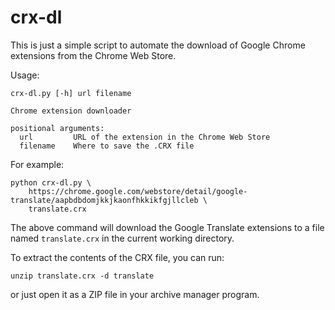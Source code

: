 crx-dl
======

This is just a simple script to automate the download of Google Chrome extensions from the Chrome Web Store.

Usage:

```
crx-dl.py [-h] url filename

Chrome extension downloader

positional arguments:
  url         URL of the extension in the Chrome Web Store
  filename    Where to save the .CRX file
```

For example:

```
python crx-dl.py \
    https://chrome.google.com/webstore/detail/google-translate/aapbdbdomjkkjkaonfhkkikfgjllcleb \
    translate.crx
```

The above command will download the Google Translate extensions to a file named `translate.crx` in the current working directory.

To extract the contents of the CRX file, you can run:

```
unzip translate.crx -d translate
```

or just open it as a ZIP file in your archive manager program.
